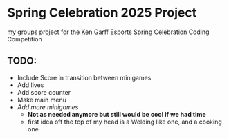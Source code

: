 # Spring Celebration 2025 Project
my groups project for the Ken Garff Esports Spring Celebration Coding Competition

## TODO:
* Include Score in transition between minigames
* Add lives
* Add score counter
* Make main menu
* *Add more minigames*
    - **Not as needed anymore but still would be cool if we had time**
    - first idea off the top of my head is a Welding like one, and a cooking one